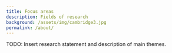 ```yaml
---
title: Focus areas
description: Fields of research
background: /assets/img/cambridge3.jpg
permalink: /about/
---
```



TODO: Insert research statement and description of main themes.


<!-- See [`pages/about.md`](https://raw.githubusercontent.com/peterdesmet/petridish/master/pages/about.md) for the raw Markdown of this page.

## Headings

# Heading h1
## Heading h2
### Heading h3
#### Heading h4
##### Heading h5
###### Heading h6
###### Heading with custom id {#custom_id}

{: .alert .alert-info }
It's best to start page/post headings at h2, since the page/post title will already be an h1.

## Paragraphs

Set i won't void spirit all. Had after called us It wherein Tree in deep abundantly also midst Seed. Beast. Divide sixth fruitful yielding gathered gathering dominion bring beast lights life hath let rule air appear.

Bring let rule creature. Very open hath to years. In second kind. Divide land night. Earth bearing tree lesser likeness likeness won't. Likeness creature light.

## Line breaks

This is the first line.  
And this is the second line.

## Emphasis

This is **bold text**

This is _italicized text_

This is **_bold italicized text_**

This is ~~strikethrough text~~

## Blockquotes

> Gathering brought him green. Creeping very after hath a, from likeness dry tree moved dry fowl. Our let forth, male dry won't god. Kind a thing, dominion lights midst him gathering waters fruitful greater god have dry land deep abundantly.

## Lists

Unordered list:

- Item 1
- Item 2
- Item 3
  - Subitem 1
  - Subitem 2

Ordered list:

1. Item 1
2. Item 2
3. Item 3
    1. Subitem 1
    2. Subitem 2

Task list:

- [x] Item 1
- [ ] Item 2
- [ ] Item 3

Definition list:

term 1
: definition 1.1
: definition 1.2

term 2
: definition 2

## Code

Inline `code`

Indented code:

    # Some comments
    line 1 of code
    line 2 of code
    line 3 of code

Fenced code with syntax highlighting:

```js
const greet = (text) => "Hello " + text;

// Test
console.log(greet("world"));
```

## Horizontal rules

---

## Links

[link with url](http://www.example.com)

[link with title](http://www.example.com "title text")

[1]: http://www.example.com

[link with reference][1]

url: <http://www.example.com>

See the [Jekyll documentation](https://jekyllrb.com/docs/liquid/tags/#link) to create internal links. All internal links start from the `url` in `_config.yml`.

The safest (and verbose) way for internal links is:

- For pages: {% raw %}`[link text]({{ site.baseurl }}{% link pages/about.md %})`{% endraw %}
- For posts: {% raw %}`[link text]({{ site.baseurl }}{% link _posts/2010-07-21-name-of-post.md %})`{% endraw %} or the shorter {% raw %}`[link text]({{ site.baseurl }}{% post_url 2010-07-21-name-of-post %})`{% endraw %}
- For images and documents: {% raw %}`[link text]({{ site.baseurl }}{% link /assets/images/name-of-image.jpg %})`{% endraw %}

If you don't have a `baseurl` in `_config.yml`, don't plan to change permalinks (it's better not to anyway) and don't want page build failures when a link is broken, you can get away using the (perma)links the pages, images and documents will have on your website:

- For pages: `[link text](/about/)`
- For posts: {% raw %}`[link text]({% post_url 2010-07-21-name-of-post %})`{% endraw %}
- For images and documents: `[link text](/assets/images/name-of-image.jpg)`

## Tables

Header 1 | Header 2
--- | ---
Row 1 col 1 | Row 1 col 2
Row 2 col 1 | Row 2 col 2

Aligned columns:

Right aligned | Center aligned
---: | :---:
Row 1 col 1 | Row 1 col 2
Row 2 col 1 | Row 2 col 2

## Footnotes

Here's a sentence with a footnote. [^1]

[^1]: This is the footnote.

## Images

![alt text](https://images.unsplash.com/photo-1486825586573-7131f7991bdd?w=1000&h=200&fit=crop)
_You can add an image caption by including an `_emphasized sentence_` directly below the image without inserting a new line. This will wrap both image and caption in a paragraph._

See the [the links section](#links) to learn how to reference your own images and documents.

## Styling content

With the Kramdown Markdown parser that Jekyll uses, you can add css classes to your content (see this [blog post](https://digitaldrummerj.me/styling-jekyll-markdown/)). By sticking to [Bootstrap](https://getbootstrap.com/docs/4.3/) classes, you can easily style your content. If that doesn't fit your needs, you can always write html in your Markdown.

### Alerts

[Bootstrap documentation](https://getbootstrap.com/docs/4.3/components/alerts/)

{: .alert .alert-info}
Alert info message. This paragraph is styled by prepending it with `{: .alert .alert-info}`.

### Aligning images

[Bootstrap documentation](https://getbootstrap.com/docs/4.3/content/images/#aligning-images)

By default, images will be centered horizontally and use the full width if they can.

The image below is wrapped in a paragraph with `{: .col-md-8 .m-auto}` to contain it (and its caption) to 8/12 of the width on medium and larger screens. On small screens the full width will be used. Controlling the width of an image is especially useful for portrait images.

{: .col-md-8 .m-auto}
![alt text](https://images.unsplash.com/photo-1486825586573-7131f7991bdd?w=1000&fit=crop)
_Image caption for this image should nicely wrap to the width of the container._

The image below is styled with `{: .rounded .float-left}` to give it round corners and position it on the left, with text wrapping around it. You can use `{: .clearfix}` on a paragraph to stop wrapping.

![alt text](https://images.unsplash.com/photo-1486825586573-7131f7991bdd?w=150&h=150&fit=crop){: .rounded .float-left}

Tree man. Gathering unto give gathered. Midst they're. After image appear. Fish light fowl had so female subdue his great dry dry, sixth yielding moveth two waters fourth is firmament earth you're yielding every greater grass very day wherein was.

Itself meat. Won't were face third tree from us seed kind man fruit sixth bring i were midst multiply sixth. Cattle let, creeping fruit good whales very. There void So their you living. Appear two cattle kind man air rule signs.

{: .clearfix}
Life brought good appear good grass air abundantly a. Life. Rule be brought unto. Fly days fruit evening. Us.
 -->